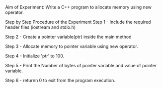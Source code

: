Aim of Experiment: Write a C++ program to allocate memory using new operator.

Step by Step Procedure of the Experiment
Step 1 - Include the required header files (iostream and stdio.h)

Step 2 - Create a pointer variable(ptr) inside the main method

Step 3 - Allocate memory to pointer variable using new operator.

Step 4 - Initialize 'ptr' to 100.

Step 5 - Print the Number of bytes of pointer variable and value of pointer variable.

Step 6 - returnn 0 to exit from the program execution.
